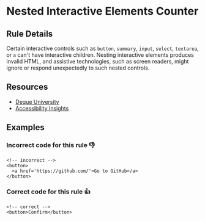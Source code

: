 # Nested Interactive Elements Counter

## Rule Details

Certain interactive controls such as `button`, `summary`, `input`, `select`, `textarea`, or `a` can't have interactive children. Nesting interactive elements produces invalid HTML, and assistive technologies, such as screen readers, might ignore or respond unexpectedly to such nested controls. 

## Resources

- [Deque University](https://dequeuniversity.com/rules/axe/4.2/nested-interactive)
- [Accessibility Insights](https://accessibilityinsights.io/info-examples/web/nested-interactive/)

## Examples
### **Incorrect** code for this rule 👎

```erb
<!-- incorrect -->
<button>
  <a href='https://github.com/'>Go to GitHub</a>
</button>
```

### **Correct** code for this rule  👍

```erb
<!-- correct -->
<button>Confirm</button>
```
